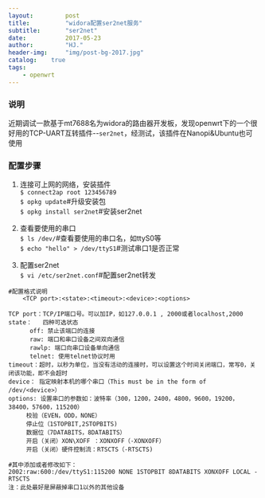 ```yaml
---
layout:         post
title:          "widora配置ser2net服务"
subtitle:       "ser2net"
date:           2017-05-23 
author:         "HJ."
header-img:     "img/post-bg-2017.jpg"
catalog:    true
tags:
    - openwrt
---
```


### 说明

近期调试一款基于mt7688名为widora的路由器开发板，发现openwrt下的一个很好用的TCP-UART互转插件--`ser2net`，经测试，该插件在Nanopi&Ubuntu也可使用

### 配置步骤

1. 连接可上网的网络，安装插件<br>
`$ connect2ap root 123456789`   
`$ opkg update`#升级安装包  
`$ opkg install ser2net`#安装ser2net 

2. 查看要使用的串口<br>
`$ ls /dev/`#查看要使用的串口名，如ttyS0等 <br>`$ echo "hello" > /dev/ttyS1`#测试串口1是否正常		

3. 配置ser2net<br>
`$ vi /etc/ser2net.conf`#配置ser2net转发	

```
#配置格式说明
	<TCP port>:<state>:<timeout>:<device>:<options>

TCP port：TCP/IP端口号。可以加IP，如127.0.0.1 , 2000或者localhost,2000
state：   四种可选状态
	  off: 禁止该端口的连接
	  raw: 端口和串口设备之间双向通信
	  rawlp: 端口向串口设备单向通信
	  telnet: 使用telnet协议时用
timeout：超时，以秒为单位，当没有活动的连接时，可以设置这个时间关闭端口，常写0，关闭该功能，即不会超时
device： 指定映射本机的哪个串口（This must be in the form of /dev/<device>）
options: 设置串口的参数如：波特率（300，1200，2400，4800，9600，19200，38400，57600，115200）
	 校验（EVEN，ODD，NONE）
	 停止位（1STOPBIT,2STOPBITS)
	 数据位（7DATABITS，8DATABITS）
	 开启（关闭）XON\XOFF ：XONXOFF（-XONXOFF）
	 开启（关闭）硬件控制流：RTSCTS（-RTSCTS)

#其中添加或者修改如下：
2002:raw:600:/dev/ttyS1:115200 NONE 1STOPBIT 8DATABITS XONXOFF LOCAL -RTSCTS
注：此处最好是屏蔽掉串口1以外的其他设备
```


